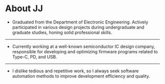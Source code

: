# About JJ

- Graduated from the Department of Electronic Engineering. Actively participated in various design projects during undergraduate and graduate studies, honing solid professional skills.
---
- Currently working at a well-known semiconductor IC design company, responsible for developing and optimizing firmware programs related to Type-C, PD, and USB.
---
- I dislike tedious and repetitive work, so I always seek software automation methods to improve development efficiency and quality.

